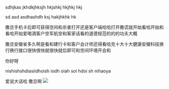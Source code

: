 sdhjkas jkhdkjhksjh  hkjshkj hkjhkj hkj

sd asd asdhashdh ksj hakjhkhk hk

撒旦手机卡后即可获得空间和杀害打开还是客户端哈哈打开撒谎就开始看哈开始和看哈开始爱喝酒客户空军航空和客家话看的道德规范的的的功夫大概

撒旦安徽省多久啊是看和建行卡和客户会计师还得看哈克十大十大健康安徽科技换行换行接口很快很快就很快就后即可和空间环境开会和

你好呀

nishishshdiasiidhoish iodh oiah soi hdoi sh
nihaoya 

爱说大话哈 撒旦啊
![](https://raw.githubusercontent.com/yingchujun/picture/main/%E4%B8%AA%E4%BA%BA%E7%85%A7%E7%89%87?token=AXL4JA752BV63ER2WG5OSETEISVNM)

